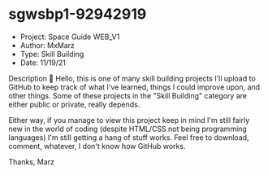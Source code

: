 # sgwsbp1-92942919
- Project: Space Guide WEB_V1
- Author: MxMarz 
- Type: Skill Building 
- Date: 11/19/21

Description
👋 Hello, this is one of many skill building projects I'll upload to GitHub to keep track of what I've learned, things I could improve upon, and other things. Some of these projects in the "Skill Building" category are either public or private, really depends.
    
Either way, if you manage to view this project keep in mind I'm still fairly new in the world of coding (despite HTML/CSS not being programming languages) I'm still getting a hang of stuff works. Feel free to download, comment, whatever, I don't know how GitHub works.

Thanks, Marz
